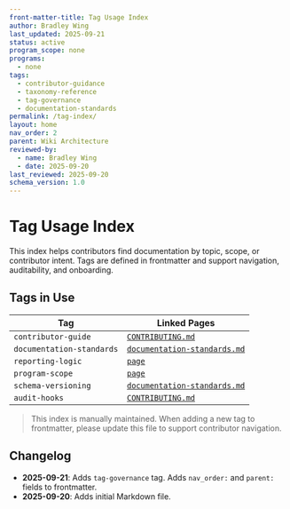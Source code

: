 ```yaml
---
front-matter-title: Tag Usage Index
author: Bradley Wing
last_updated: 2025-09-21
status: active
program_scope: none
programs:
  - none
tags:
  - contributor-guidance
  - taxonomy-reference
  - tag-governance
  - documentation-standards
permalink: /tag-index/
layout: home
nav_order: 2
parent: Wiki Architecture
reviewed-by:
  - name: Bradley Wing
  - date: 2025-09-20
last_reviewed: 2025-09-20
schema_version: 1.0  
---
```


# Tag Usage Index

This index helps contributors find documentation by topic, scope, or contributor intent. Tags are defined in frontmatter and support navigation, auditability, and onboarding.

## Tags in Use

| Tag               | Linked Pages               |
|-------------------|----------------------------|
| `contributor-guide` | [`CONTRIBUTING.md`]({{site.baseurl}}/contributor-notes/) |
| `documentation-standards` | [`documentation-standards.md`]({{site.baseurl}}/documentation-standards/) |
| `reporting-logic` | [`page`]({{site.baseurl}}/page-name/) |
| `program-scope` | [`page`]({{site.baseurl}}/page-name/) |
| `schema-versioning` | [`documentation-standards.md`]({{site.baseurl}}/documentation-standards/) |
| `audit-hooks` |  [`CONTRIBUTING.md`]({{site.baseurl}}/contributor-notes/) |

> This index is manually maintained. When adding a new tag to frontmatter, please update this file to support contributor navigation.

## Changelog

- **2025-09-21**: Adds `tag-governance` tag. Adds `nav_order:` and `parent:` fields to frontmatter.
- **2025-09-20**: Adds initial Markdown file.
